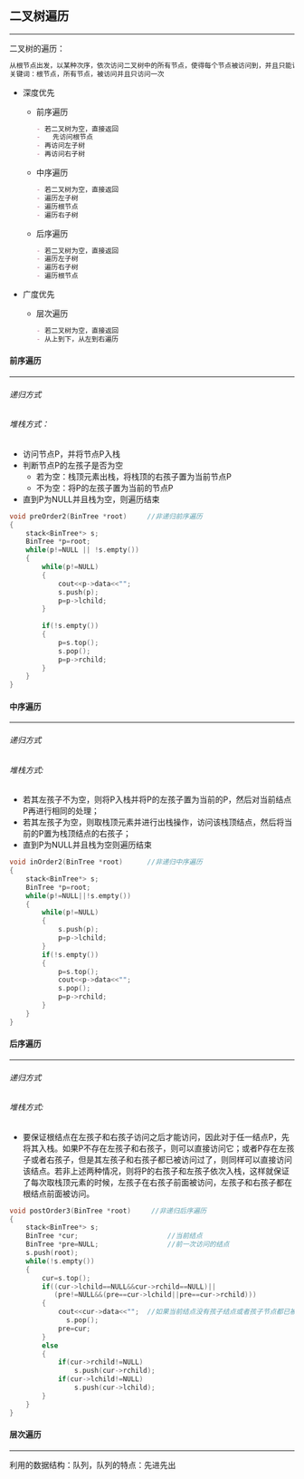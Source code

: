 ## 二叉树遍历

-----------

二叉树的遍历：

```markdown
从根节点出发，以某种次序，依次访问二叉树中的所有节点，使得每个节点被访问到，并且只能访问一次
关键词：根节点，所有节点，被访问并且只访问一次
```

- 深度优先
  
  - 前序遍历
  
    ```markdown
    - 若二叉树为空，直接返回
    -	先访问根节点
    - 再访问左子树
    - 再访问右子树
    ```
  
  - 中序遍历
  
    ```markdown
    - 若二叉树为空，直接返回
    - 遍历左子树
    - 遍历根节点
    - 遍历右子树
    ```
  
  - 后序遍历
  
    ```markdown
    - 若二叉树为空，直接返回
    - 遍历左子树
    - 遍历右子树
    - 遍历根节点
    ```
  
    
  
- 广度优先
  
  - 层次遍历
  
    ```markdown
    - 若二叉树为空，直接返回
    - 从上到下，从左到右遍历
    ```
  
    

#### 前序遍历

----

###### 递归方式



###### 堆栈方式：

- 访问节点P，并将节点P入栈
- 判断节点P的左孩子是否为空
  - 若为空：栈顶元素出栈，将栈顶的右孩子置为当前节点P
  - 不为空：将P的左孩子置为当前的节点P
- 直到P为NULL并且栈为空，则遍历结束

```c++
void preOrder2(BinTree *root)     //非递归前序遍历 
{
    stack<BinTree*> s;
    BinTree *p=root;
    while(p!=NULL || !s.empty())
    {
        while(p!=NULL)
        {
            cout<<p->data<<"";
            s.push(p);
            p=p->lchild;
        }
        
        if(!s.empty())
        {
            p=s.top();
            s.pop();
            p=p->rchild;
        }
    }
}
```



#### 中序遍历

----

###### 递归方式



###### 堆栈方式:

- 若其左孩子不为空，则将P入栈并将P的左孩子置为当前的P，然后对当前结点P再进行相同的处理；
- 若其左孩子为空，则取栈顶元素并进行出栈操作，访问该栈顶结点，然后将当前的P置为栈顶结点的右孩子；
- 直到P为NULL并且栈为空则遍历结束

```c++
void inOrder2(BinTree *root)      //非递归中序遍历
{
    stack<BinTree*> s;
    BinTree *p=root;
    while(p!=NULL||!s.empty())
    {
        while(p!=NULL)
        {
            s.push(p);
            p=p->lchild;
        }
        if(!s.empty())
        {
            p=s.top();
            cout<<p->data<<"";
            s.pop();
            p=p->rchild;
        }
    }    
} 
```





#### 后序遍历

----

###### 递归方式



###### 堆栈方式:

- 要保证根结点在左孩子和右孩子访问之后才能访问，因此对于任一结点P，先将其入栈。如果P不存在左孩子和右孩子，则可以直接访问它；或者P存在左孩子或者右孩子，但是其左孩子和右孩子都已被访问过了，则同样可以直接访问该结点。若非上述两种情况，则将P的右孩子和左孩子依次入栈，这样就保证了每次取栈顶元素的时候，左孩子在右孩子前面被访问，左孩子和右孩子都在根结点前面被访问。

```c++
void postOrder3(BinTree *root)     //非递归后序遍历
{
    stack<BinTree*> s;
    BinTree *cur;                      //当前结点 
    BinTree *pre=NULL;                 //前一次访问的结点 
    s.push(root);
    while(!s.empty())
    {
        cur=s.top();
        if((cur->lchild==NULL&&cur->rchild==NULL)||
           (pre!=NULL&&(pre==cur->lchild||pre==cur->rchild)))
        {
            cout<<cur->data<<"";  //如果当前结点没有孩子结点或者孩子节点都已被访问过 
              s.pop();
            pre=cur; 
        }
        else
        {
            if(cur->rchild!=NULL)
                s.push(cur->rchild);
            if(cur->lchild!=NULL)    
                s.push(cur->lchild);
        }
    }    
}
```





#### 层次遍历

-----

利用的数据结构：队列，队列的特点：先进先出